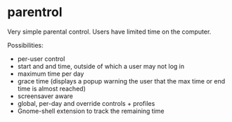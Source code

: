 parentrol
=========

Very simple parental control. Users have limited time on the computer.

Possibilities:
 * per-user control
 * start and and time, outside of which a user may not log in
 * maximum time per day
 * grace time (displays a popup warning the user that the max time or end time is almost reached)
 * screensaver aware
 * global, per-day and override controls + profiles
 * Gnome-shell extension to track the remaining time
